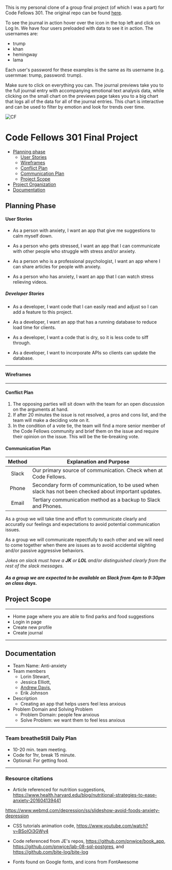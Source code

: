This is my personal clone of a group final project (of which I was a part) for Code Fellows 301. The original repo can be found [here](https://github.com/breatheStill/anxiety_app).

To see the journal in action hover over the icon in the top left and click on Log In. We have four users preloaded with data to see it in action. The usernames are:
* trump
* khan
* hemingway
* lama

Each user's password for these examples is the same as its username (e.g. usernmae: trump, password: trump).

Make sure to click on everything you can. The journal previews take you to the full journal entry with accompanying emotional text analysis data, while clicking on the small chart on the previews page takes you to a big chart that logs all of the data for all of the journal entries. This chart is interactive and can be used to filter by emotion and look for trends over time.


![CF](https://i.imgur.com/7v5ASc8.png)
# Code Fellows 301 Final Project

<a id="top"></a>

- [Planning phase](#planning-phase)
  - [User Stories](#user-stories)
  - [Wireframes](#wireframes)
  - [Conflict Plan](#conflict-plan)
  - [Communication Plan](#communication)
  - [Project Scope](#project-scope)
- [Project Organization](#project-organization)
- [Documentation](#documentation)

<a id="planning-phase"></a>
## Planning Phase

#### <a id="user-stories">User Stories</a>

* As a person with anxiety, I want an app that give me suggestions to calm myself down.

* As a person who gets stressed, I want an app that I can communicate with other people who struggle with stress and/or anxiety.

* As a person who is a professional psychologist, I want an app where I can share articles for people with anxiety.

* As a person who has anxiety, I want an app that I can watch stress relieving videos.

##### Developer Stories

* As a developer, I want code that I can easily read and adjust so I can add a feature to this project.

* As a developer, I want an app that has a running database to reduce load time for clients.

* As a developer, I want a code that is dry, so it is less code to siff through.

* As a developer, I want to incorporate APIs so clients can update the database.

___

#### <a id="wireframes">Wireframes</a>

___

#### <a id="conflict-plan">Conflict Plan</a>

1. The opposing parties will sit down with the team for an open discussion on the arguments at hand.
2. If after 20 minutes the issue is not resolved, a pros and cons list, and the team will make  a deciding vote on it.
3. In the condition of a vote tie, the team will find a more senior member of the Code Fellows community and brief them on the issue and require their opinion on the issue. This will be the tie-breaking vote.

#### <a id="communication">Communication Plan</a>


| Method | Explanation and Purpose  |
|:-----:|---|
| Slack |Our primary source of communication. Check when at Code Fellows.  |
| Phone |Secondary form of communication, to be used when slack has not been checked about important updates.  |
| Email |Tertiary communication method as a backup to Slack and Phones.  |

As a group we will take time and effort to communicate clearly and accuratly our feelings and expectations to avoid potential communication issues.

As a group we will communicate repectfully to each other and we will need to come together when there are issues as to avoid accidental slighting and/or passive aggressive behaviors.

_Jokes on slack must have a **JK** or **LOL** and/or distinguished clearly from the rest of the slack messages._

##### As a group we are expected to be available on **Slack** from 4pm to 9:30pm on class days.

## <a id="project-scope">Project Scope</a>

____

* Home page where you are able to find parks and food suggestions
* Login in page
* Create new profile
* Create journal

___

<a id="documentation"></a>
## Documentation

- Team Name: Anti-anxiety
- Team members
    - Lorin Stewart,
    - Jessica Elliott,
    - [Andrew Davis](https://github.com/andavi),
    - Erik Johnson
- Description
    - Creating an app that helps users feel less anxious
- Problem Domain and Solving Problem
    - Problem Domain: people few anxious
    - Solve Problem: we want them to feel less anxious

---

### Team breatheStill Daily Plan

* 10-20 min. team meeting.
* Code for 1hr, break 15 minute.
* Optional: For getting food.

---

### Resource citations

* Article referenced for nutrition suggestions,  https://www.health.harvard.edu/blog/nutritional-strategies-to-ease-anxiety-201604139441

https://www.webmd.com/depression/ss/slideshow-avoid-foods-anxiety-depression

* CSS tutorials
animation code, https://www.youtube.com/watch?v=BSoIOi3GWy4

* Code referenced from JE's repos, https://github.com/pnwjce/book_app, https://github.com/pnwjce/lab-08-sql-postgres, and https://github.com/bite-log/bite-log

* Fonts found on Google fonts, and icons from FontAwesome